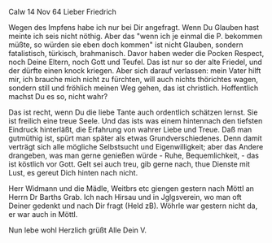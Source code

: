  Calw 14 Nov 64
Lieber Friedrich

Wegen des Impfens habe ich nur bei Dir angefragt. Wenn Du Glauben hast meinte ich seis nicht nöthig. Aber das "wenn ich je einmal die P. bekommen müßte, so würden sie eben doch kommen" ist nicht Glauben, sondern fatalistisch, türkisch, brahmanisch. Davor haben weder die Pocken Respect, noch Deine Eltern, noch Gott und Teufel. Das ist nur so der alte Friedel, und der dürfte einen knock kriegen. Aber sich darauf verlassen: mein Vater hilft mir, ich brauche mich nicht zu fürchten, will auch nichts thörichtes wagen, sondern still und fröhlich meinen Weg gehen, das ist christlich. Hoffentlich machst Du es so, nicht wahr?

Das ist recht, wenn Du die liebe Tante auch ordentlich schätzen lernst. Sie ist freilich eine treue Seele. Und das ists was einem hintennach den tiefsten Eindruck hinterläßt, die Erfahrung von wahrer Liebe und Treue. Daß man gutmüthig ist, spürt man später als etwas Grundverschiedenes. Denn damit verträgt sich alle mögliche Selbstsucht und Eigenwilligkeit; aber das Andere drangeben, was man gerne genießen würde - Ruhe, Bequemlichkeit, - das ist köstlich vor Gott. Gelt sei auch treu, gib gerne nach, thue Dienste mit Lust, es gereut Dich hinten nach nicht.

Herr Widmann und die Mädle, Weitbrs etc giengen gestern nach Möttl an Herrn Dr Barths Grab. Ich nach Hirsau und in Jglgsverein, wo man oft Deiner gedenkt und nach Dir fragt (Held zB). Wöhrle war gestern nicht da, er war auch in Möttl.

Nun lebe wohl Herzlich grüßt Alle
 Dein V.
